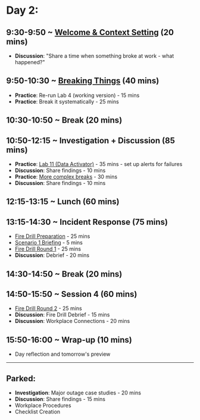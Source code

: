 # Day 2: 

## 9:30-9:50 ~ [Welcome & Context Setting](../day2/welcome-context.md) (20 mins)
* **Discussion**: "Share a time when something broke at work - what happened?" 

## 9:50-10:30 ~ [Breaking Things](../day2/breaking-things.md) (40 mins)
- **Practice**: Re-run Lab 4 (working version) - 15 mins
- **Practice**: Break it systematically - 25 mins

## 10:30-10:50 ~ Break (20 mins)

## 10:50-12:15 ~  Investigation + Discussion (85 mins)
- **Practice**: [Lab 11 (Data Activator)](../labs/11-data-activator.md) - 35 mins - set up alerts for failures
- **Discussion**: Share findings - 10 mins 
- **Practice**: [More complex breaks](../day2/complex-breaking.md) - 30 mins 
- **Discussion**: Share findings - 10 mins 

## 12:15-13:15 ~ Lunch (60 mins)

## 13:15-14:30 ~ Incident Response (75 mins)
- [Fire Drill Preparation](../day2/fire-drill-prep.md) - 25 mins
- [Scenario 1 Briefing](../day2/fire-drill-briefing.md) - 5 mins
- [Fire Drill Round 1](https://ingwanelabs.github.io/status/tuesday-1340/) - 25 mins
- **Discussion**: Debrief - 20 mins

## 14:30-14:50 ~ Break (20 mins)

## 14:50-15:50 ~ Session 4 (60 mins)
- [Fire Drill Round 2](https://ingwanelabs.github.io/status/tuesday-1440/) - 25 mins
- **Discussion**: Fire Drill Debrief - 15 mins
- **Discussion**: Workplace Connections - 20 mins

## 15:50-16:00 ~ Wrap-up (10 mins)
- Day reflection and tomorrow's preview

---
## Parked:
- **Investigation**: Major outage case studies - 20 mins 
- **Discussion**: Share findings - 15 mins
- Workplace Procedures
- Checklist Creation
